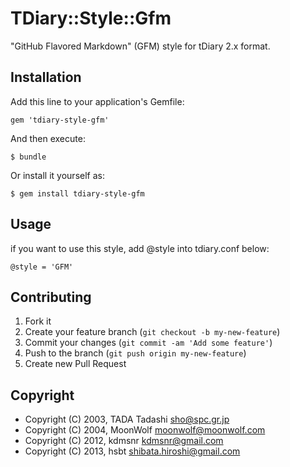 # TDiary::Style::Gfm

"GitHub Flavored Markdown" (GFM) style for tDiary 2.x format.

## Installation

Add this line to your application's Gemfile:

    gem 'tdiary-style-gfm'

And then execute:

    $ bundle

Or install it yourself as:

    $ gem install tdiary-style-gfm

## Usage

if you want to use this style, add @style into tdiary.conf below:

    @style = 'GFM'

## Contributing

1. Fork it
2. Create your feature branch (`git checkout -b my-new-feature`)
3. Commit your changes (`git commit -am 'Add some feature'`)
4. Push to the branch (`git push origin my-new-feature`)
5. Create new Pull Request

## Copyright

 * Copyright (C) 2003, TADA Tadashi <sho@spc.gr.jp>
 * Copyright (C) 2004, MoonWolf <moonwolf@moonwolf.com>
 * Copyright (C) 2012, kdmsnr <kdmsnr@gmail.com>
 * Copyright (C) 2013, hsbt <shibata.hiroshi@gmail.com>
